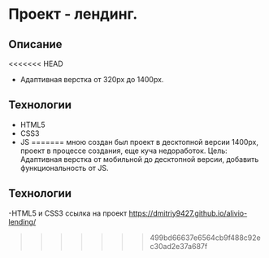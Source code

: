 # Проект - лендинг.

## Описание

<<<<<<< HEAD
- Адаптивная верстка от 320px до 1400px.

## Технологии

- HTML5
- CSS3
- JS
=======
мною создан был проект в десктопной версии 1400px, проект в процессе создания, еще куча недоработок.
Цель: Адаптивная верстка от мобильной до десктопной версии, добавить функциональность от JS.

## Технологии

-HTML5 и CSS3
ссылка на проект https://dmitriy9427.github.io/alivio-lending/
>>>>>>> 499bd66637e6564cb9f488c92ec30ad2e37a687f
